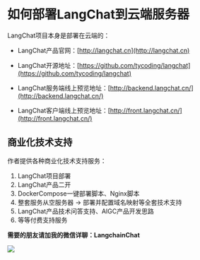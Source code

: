 # 如何部署LangChat到云端服务器

LangChat项目本身是部署在云端的：

- LangChat产品官网：[http://langchat.cn](http://langchat.cn)
- LangChat开源地址：[https://github.com/tycoding/langchat](https://github.com/tycoding/langchat)

- LangChat服务端线上预览地址：[http://backend.langchat.cn/](http://backend.langchat.cn/)
- LangChat客户端线上预览地址：[http://front.langchat.cn/](http://front.langchat.cn/)

## 商业化技术支持

作者提供各种商业化技术支持服务：

1. LangChat项目部署
2. LangChat产品二开
3. DockerCompose一键部署脚本、Nginx脚本
4. 整套服务从空服务器 -> 部署并配置域名映射等全套技术支持
5. LangChat产品技术问答支持、AIGC产品开发思路
6. 等等付费支持服务

**需要的朋友请加我的微信详聊：LangchainChat**

![](/sponsor.png)
